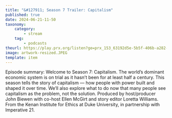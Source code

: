 ```yaml
---
title: "&#127911; Season 7 Trailer: Capitalism"
published: true
date: 2024-06-21-11-50
taxonomy:
    category:
        - stream
    tag:
        - podcasts
theurl: https://play.prx.org/listen?ge=prx_153_63192d5e-5b5f-406b-a282-067db6d62c9c&uf=https%3A%2F%2Ffeeds.sceneonradio.org%2FSceneOnRadio
image: artwork-resized.JPEG
template: item
---
```


Episode summary: Welcome to Season 7: Capitalism. The world&rsquo;s dominant economic system is on trial as it hasn&rsquo;t been for at least half a century. This season tells the story of capitalism &mdash; how people with power built and shaped it over time. We&rsquo;ll also explore what to do now that many people see capitalism as the problem, not the solution. Produced by host/producer John Biewen with co-host Ellen McGirt and story editor Loretta Williams. From the Kenan Institute for Ethics at Duke University, in partnership with Imperative 21.

